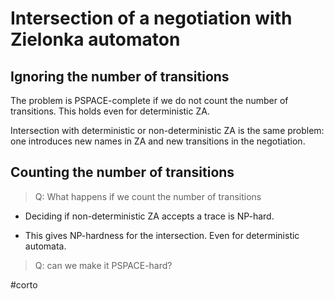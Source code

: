 # Intersection of a negotiation with Zielonka automaton

## Ignoring the number of transitions
The problem is PSPACE-complete if we do not count the number of transitions.
This holds even for deterministic ZA.

Intersection with deterministic or non-deterministic ZA is the same problem: one
introduces new names in ZA and new transitions in the negotiation.

## Counting the number of transitions

> Q: What happens if we count the number of transitions

* Deciding if non-deterministic ZA accepts a trace is NP-hard.

* This gives NP-hardness for the intersection. Even for deterministic automata. 

> Q: can we make it PSPACE-hard?

#corto
